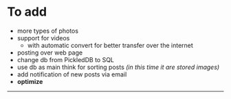 # To add

- more types of photos
- support for videos
  - with automatic convert for better transfer over the internet
- posting over web page
- change db from PickledDB to SQL
- use db as main think for sorting posts *(in this time it are stored images)*
- add notification of new posts via email
- **optimize**
***